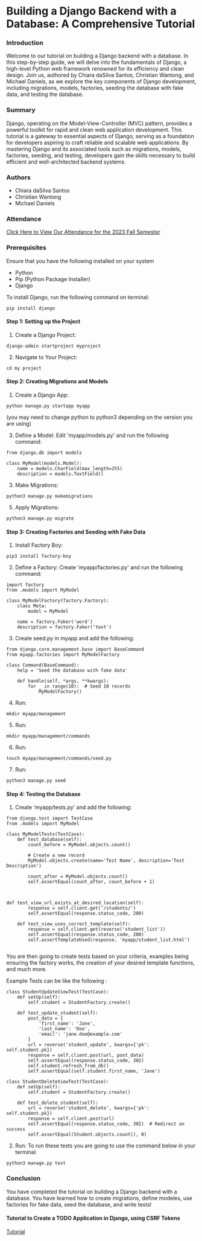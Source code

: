 # Building a Django Backend with a Database: A Comprehensive Tutorial

### Introduction
Welcome to our tutorial on building a Django backend with a database. In this step-by-step guide, we will delve into the fundamentals of Django, a high-level Python web framework renowned for its efficiency and clean design. Join us, authored by Chiara daSilva Santos, Christian Wantong, and Michael Daniels, as we explore the key components of Django development, including migrations, models, factories, seeding the database with fake data, and testing the database.

### Summary 
Django, operating on the Model-View-Controller (MVC) pattern, provides a powerful toolkit for rapid and clean web application development. This tutorial is a gateway to essential aspects of Django, serving as a foundation for developers aspiring to craft reliable and scalable web applications. By mastering Django and its associated tools such as migrations, models, factories, seeding, and testing, developers gain the skills necessary to build efficient and well-architected backend systems.

### Authors
- Chiara daSilva Santos
- Christian Wantong
- Michael Daniels

### Attendance
[Click Here to View Our Attendance for the 2023 Fall Semester](attendance.md)

### Prerequisites
Ensure that you have the following installed on your system
- Python
- Pip (Python Package Installer)
- Django

To install Django, run the following command on terminal:
```
pip install django
```

#### Step 1: Setting up the Project
1. Create a Django Project:
```
django-admin startproject myproject
```

2. Navigate to Your Project:
```
cd my project
```

#### Step 2: Creating Migrations and Models
1. Create a Django App:
```
python manage.py startapp myapp
```
(you may need to change python to python3 depending on the version you are using)

3. Define a Model: Edit 'myapp/models.py' and run the following command:

```
from django.db import models

class MyModel(models.Model):
    name = models.CharField(max_length=255)
    description = models.TextField()
```
3. Make Migrations:
```
python3 manage.py makemigrations
```

5. Apply Migrations:
```
python3 manage.py migrate
```

#### Step 3: Creating Factories and Seeding with Fake Data
1. Install Factory Boy:
```
pip3 install factory-boy
```

2. Define a Factory:
Create 'myapp/factories.py' and run the following command:

```
import factory
from .models import MyModel

class MyModelFactory(factory.Factory):
    class Meta:
        model = MyModel

    name = factory.Faker('word')
    description = factory.Faker('text')
```

3. Create seed.py in myapp and add the following:
```
from django.core.management.base import BaseCommand
from myapp.factories import MyModelFactory

class Command(BaseCommand):
    help = 'Seed the database with fake data'

    def handle(self, *args, **kwargs):
        for _ in range(10):  # Seed 10 records
            MyModelFactory()
```

4. Run:
```
mkdir myapp/management
```

5. Run:
```
mkdir myapp/management/commands
```

6. Run:
```
touch myapp/management/commands/seed.py
```

7. Run:
```
python3 manage.py seed
```

#### Step 4: Testing the Database
1. Create 'myapp/tests.py' and add the following: 
```
from django.test import TestCase
from .models import MyModel

class MyModelTests(TestCase):
    def test_database(self):
        count_before = MyModel.objects.count()

        # Create a new record
        MyModel.objects.create(name='Test Name', description='Test Description')

        count_after = MyModel.objects.count()
        self.assertEqual(count_after, count_before + 1)



def test_view_url_exists_at_desired_location(self):
        response = self.client.get('/students/')
        self.assertEqual(response.status_code, 200)

    def test_view_uses_correct_template(self):
        response = self.client.get(reverse('student_list'))
        self.assertEqual(response.status_code, 200)
        self.assertTemplateUsed(response, 'myapp/student_list.html')


```
You are then going to create tests based on your criteria, examples being ensuring the factory works, the creation of your desired template functions, and much more. 

Example Tests can be like the following : 
```
class StudentUpdateViewTest(TestCase):
    def setUp(self):
        self.student = StudentFactory.create()

    def test_update_student(self):
        post_data = {
            'first_name': 'Jane',
            'last_name': 'Doe',
            'email': 'jane.doe@example.com'
        }
        url = reverse('student_update', kwargs={'pk': self.student.pk})
        response = self.client.post(url, post_data)
        self.assertEqual(response.status_code, 302)
        self.student.refresh_from_db()
        self.assertEqual(self.student.first_name, 'Jane')

class StudentDeleteViewTest(TestCase):
    def setUp(self):
        self.student = StudentFactory.create()

    def test_delete_student(self):
        url = reverse('student_delete', kwargs={'pk': self.student.pk})
        response = self.client.post(url)
        self.assertEqual(response.status_code, 302)  # Redirect on success
        self.assertEqual(Student.objects.count(), 0)

```
2. Run: To run these tests you are going to use the command below in your terminal:

```
python3 manage.py test
```

### Conclusion
You have completed the tutorial on building a Django backend with a database. You have learned how to create migrations, define modeles, use factories for fake data, seed the database, and write tests!

#### Tutorial to Create a TODO Application in Django, using CSRF Tokens
[Tutorial](instructions_todo.md)
